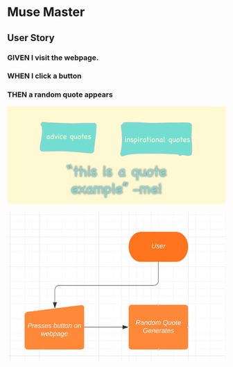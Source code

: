 # Muse Master

## User Story
### GIVEN I visit the webpage.
### WHEN I click a button
### THEN a random quote appears

![rough sketch of website](https://github.com/ethandanielsmall/MuseMaster/blob/main/assets/images/MuseMaster.png?raw%3Dtrue)

![flowchart](https://github.com/ethandanielsmall/MuseMaster/blob/main/assets/images/flowchart.png?raw%3Dtrue)